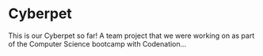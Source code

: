 # Cyberpet
This is our Cyberpet so far!  A team project that we were working on as part of the Computer Science bootcamp with Codenation... 
